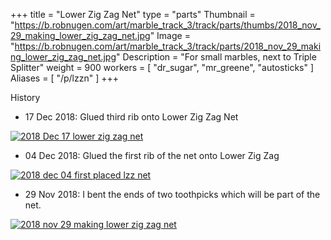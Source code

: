 +++
title = "Lower Zig Zag Net"
type = "parts"
Thumbnail = "https://b.robnugen.com/art/marble_track_3/track/parts/thumbs/2018_nov_29_making_lower_zig_zag_net.jpg"
Image = "https://b.robnugen.com/art/marble_track_3/track/parts/2018_nov_29_making_lower_zig_zag_net.jpg"
Description = "For small marbles, next to Triple Splitter"
weight = 900
workers = [
	"dr_sugar",
	"mr_greene",
	"autosticks"
]
Aliases = [
  "/p/lzzn"
]
+++

History

* 17 Dec 2018: Glued third rib onto Lower Zig Zag Net

[![2018 Dec 17 lower zig zag net](//b.robnugen.com/art/marble_track_3/track/parts/thumbs/2018_Dec_17_lower_zig_zag_net.jpg)](//b.robnugen.com/art/marble_track_3/track/parts/2018_Dec_17_lower_zig_zag_net.jpg)

* 04 Dec 2018: Glued the first rib of the net onto Lower Zig Zag

[![2018 dec 04 first placed lzz net](//b.robnugen.com/art/marble_track_3/track/parts/thumbs/2018_dec_04_first_placed_lzz_net.jpg)](//b.robnugen.com/art/marble_track_3/track/parts/2018_dec_04_first_placed_lzz_net.jpg)

* 29 Nov 2018: I bent the ends of two toothpicks which will be part of the net.

[![2018 nov 29 making lower zig zag net](//b.robnugen.com/art/marble_track_3/track/parts/thumbs/2018_nov_29_making_lower_zig_zag_net.jpg)](//b.robnugen.com/art/marble_track_3/track/parts/2018_nov_29_making_lower_zig_zag_net.jpg)

